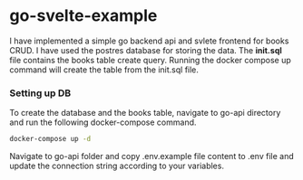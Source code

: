 # go-svelte-example
I have implemented a simple go backend api and svlete frontend for books CRUD. I have used the postres database for storing the data. The **init.sql** file contains the books table create query. Running the docker compose up command will create the table from the init.sql file.
### Setting up DB
To create the database and the books table, navigate to go-api directory and run the following docker-compose command.
```sh
docker-compose up -d
```
Navigate to go-api folder and copy .env.example file content to .env file and update the connection string according to your variables.



